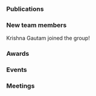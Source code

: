 ### Publications

### New team members

Krishna Gautam joined the group!

### Awards

### Events

### Meetings
